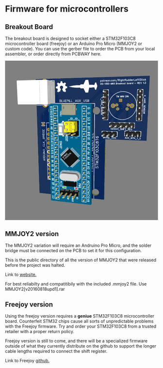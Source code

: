 # Firmware for microcontrollers

## Breakout Board

The breakout board is designed to socket either a STM32F103C8 microcontroller board (freejoy) or an Arduino Pro Micro (MMJOY2 or custom code). You can use the gerber file to order the PCB from your local assembler, or order directly from PCBWAY here.

![Screenshot](PCBBreakout.PNG)

## MMJOY2 version

The MMJOY2 variation will require an Andruino Pro Micro, and the solder bridge must be connected on the PCB to set it for this configuration.

This is the public directory of all the version of MMJOY2 that were released before the project was halted.

Link to [website.](https://sites.google.com/site/mmjoyproject/%D1%84%D0%B0%D0%B9%D0%BB%D1%8B-%D0%B4%D0%BB%D1%8F-%D1%81%D0%BA%D0%B0%D1%87%D0%B8%D0%B2%D0%B0%D0%BD%D0%B8%D1%8F) 

For best reliabilty and compatitibily with the included .mmjoy2 file. Use MMJOY2[v20160818upd1].rar

## Freejoy version

Using the freejoy version requires a **geniue** STM32F103C8 microcontroller board. Counterfeit STM32 chips cause all sorts of unpredictable problems with the Freejoy firmware. Try and order your STM32F103C8 from a trusted retailer with a proper return policy. 

Freejoy version is still to come, and there will be a specialized firmware outside of what they currently distribute on the github to support the longer cable lengths required to connect the shift register.

Link to Freejoy [github.](https://github.com/FreeJoy-Team/FreeJoy)
